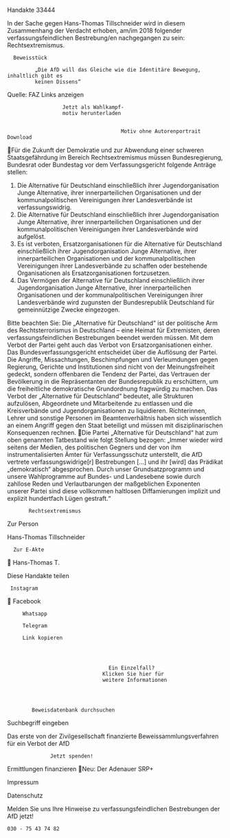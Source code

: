 Handakte 33444

In der Sache gegen Hans-Thomas Tillschneider wird in diesem Zusammenhang
der Verdacht erhoben, am/im 2018 folgender verfassungsfeindlichen
Bestrebung/en nachgegangen zu sein: Rechtsextremismus.




      Beweisstück

             „Die AfD will das Gleiche wie die Identitäre Bewe­gung, inhaltlich gibt es
             keinen Dissens“



Quelle:
FAZ
Links anzeigen




                      Jetzt als Wahlkampf-
                      motiv herunterladen


                                         Motiv ohne Autorenportrait          Download
Für die Zukunft der Demokratie und zur Abwendung einer schweren
Staatsgefährdung im Bereich Rechtsextremismus müssen Bundesregierung,
Bundesrat oder Bundestag vor dem Verfassungsgericht folgende Anträge stellen:


   1. Die Alternative für Deutschland einschließlich ihrer Jugendorganisation
      Junge Alternative, ihrer innerparteilichen Organisationen und der
      kommunalpolitischen Vereinigungen ihrer Landesverbände ist
      verfassungswidrig.
   2. Die Alternative für Deutschland einschließlich ihrer Jugendorganisation
      Junge Alternative, ihrer innerparteilichen Organisationen und der
      kommunalpolitischen Vereinigungen ihrer Landesverbände wird aufgelöst.
   3. Es ist verboten, Ersatzorganisationen für die Alternative für Deutschland
      einschließlich ihrer Jugendorganisation Junge Alternative, ihrer
      innerparteilichen Organisationen und der kommunalpolitischen
      Vereinigungen ihrer Landesverbände zu schaffen oder bestehende
      Organisationen als Ersatzorganisationen fortzusetzen.
   4. Das Vermögen der Alternative für Deutschland einschließlich ihrer
      Jugendorganisation Junge Alternative, ihrer innerparteilichen Organisationen
      und der kommunalpolitischen Vereinigungen ihrer Landesverbände wird
      zugunsten der Bundesrepublik Deutschland für gemeinnützige Zwecke
      eingezogen.



Bitte beachten Sie: Die „Alternative für Deutschland“ ist der politische Arm des Rechtsterrorismus in
Deutschland – eine Heimat für Extremisten, deren verfassungsfeindlichen Bestrebungen beendet
werden müssen. Mit dem Verbot der Partei geht auch das Verbot von Ersatzorganisationen einher. Das
Bundesverfassungsgericht entscheidet über die Auflösung der Partei. Die Angriffe, Missachtungen,
Beschimpfungen und Verleumdungen gegen Regierung, Gerichte und Institutionen sind nicht von der
Meinungsfreiheit gedeckt, sondern offenbaren die Tendenz der Partei, das Vertrauen der Bevölkerung
in die Repräsentanten der Bundesrepublik zu erschüttern, um die freiheitliche demokratische
Grundordnung fragwürdig zu machen. Das Verbot der „Alternative für Deutschland“ bedeutet, alle
Strukturen aufzulösen, Abgeordnete und Mitarbeitende zu entlassen und die Kreisverbände und
Jugendorganisationen zu liquidieren. Richterinnen, Lehrer und sonstige Personen im
Beamtenverhältnis haben sich wissentlich an einem Angriff gegen den Staat beteiligt und müssen mit
disziplinarischen Konsequenzen rechnen.
Die Partei „Alternative für Deutschland“ hat zum oben genannten Tatbestand wie folgt Stellung
bezogen: „Immer wieder wird seitens der Medien, des politischen Gegners und der von ihm
instrumentalisierten Ämter für Verfassungsschutz unterstellt, die AfD vertrete verfassungswidrige[r]
Bestrebungen […] und ihr [wird] das Prädikat „demokratisch“ abgesprochen. Durch unser
Grundsatzprogramm und unsere Wahlprogramme auf Bundes- und Landesebene sowie durch zahllose
Reden und Verlautbarungen der maßgeblichen Exponenten unserer Partei sind diese vollkommen
haltlosen Diffamierungen implizit und explizit hundertfach Lügen gestraft.“




           Rechtsextremismus




   Zur Person


   Hans-Thomas Tillschneider

      Zur E-Akte
       Hans-Thomas T.

Diese Handakte teilen


     Instagram
         Facebook

         Whatsapp

         Telegram

         Link kopieren




                                     Ein Einzelfall?
                                   Klicken Sie hier für
                                   weitere Informationen




            Beweisdatenbank durchsuchen

  Suchbegriff eingeben

  Das erste von der Zivilgesellschaft finanzierte
   Beweissammlungsverfahren für ein Verbot
                     der AfD

                  Jetzt spenden!




Ermittlungen finanzieren
Neu: Der Adenauer SRP+

Impressum

Datenschutz




Melden Sie uns Ihre Hinweise zu verfassungsfeindlichen Bestrebungen der AfD
jetzt!

    030 - 75 43 74 82
